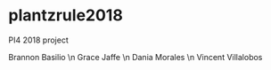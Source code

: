 # plantzrule2018
PI4 2018 project

Brannon Basilio \n
Grace Jaffe \n
Dania Morales \n
Vincent Villalobos

